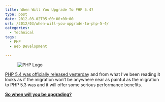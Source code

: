 ```yaml
---
title: When Will You Upgrade To PHP 5.4?
type: post
date: 2012-03-02T05:00:00+00:00
url: /2012/03/when-will-you-upgrade-to-php-5-4/
categories:
  - Technical
tags:
  - PHP
  - Web Development

---
```

<div class="wp-block-image">
  <figure class="alignright"><img decoding="async" src="/images/2010/11/PHP-Logo-225x118-1.png" alt="PHP Logo" class="wp-image-2228" title="PHP Logo" /></figure>
</div>

<a title="PHP 5.4.0 released!" href="http://www.php.net/archive/2012.php#id2012-03-01-1" target="_blank" rel="noopener noreferrer">PHP 5.4 was officially released yesterday</a>&nbsp;and from what I’ve been reading it looks as if the migration won’t be anywhere near as painful as the migration to PHP 5.3 was and it will offer some serious performance benefits.

<a title="Reddit conversation on PHP 5.4 performance" href="http://www.reddit.com/r/PHP/comments/peebf/php_54_is_really_fast_and_with_less_memory_leaks/" target="_blank" rel="noopener noreferrer"><strong>So when will you be upgrading?</strong></a>